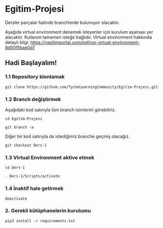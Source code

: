 # Egitim-Projesi

Dersler parçalar halinde branchlerde bulunuyor olacaktır.

Aşağıda virtual environment denemek isteyenler için kurulum aşaması yer alacaktır. Kullanım tamamen isteğe bağlıdır.
Virtual environment hakkında detaylı bilgi: https://yazilimportal.com/python-virtual-environment-8d50f5bae0d7

## Hadi Başlayalım!

### 1.1 Repository klonlamak
```
git clone https://github.com/TycheLearningCommunity/Egitim-Projesi.git
```

### 1.2 Branch değiştirmek
Aşağıdaki kod satırıyla tüm branch isimlerini görebiliriz.
```
cd Egitim-Projesi
```
```
git branch -a
```
Diğer bir kod satırıyla da istediğimiz branche geçmiş olacağız.
```
git checkout Ders-1
```

### 1.3 Virtual Environment aktive etmek
```
cd Ders-1
```
```
. Ders-1/Scripts/activate
```

### 1.4 İnaktif hale getirmek
```
deactivate
```

### 2. Gerekli kütüphanelerin kurulumu
```
pip3 install -r requirements.txt
```
